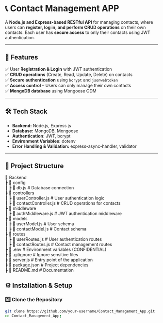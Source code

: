 # 📞 Contact Management APP

A **Node.js and Express-based RESTful API** for managing contacts, where users can **register, log in, and perform CRUD operations** on their own contacts. Each user has **secure access** to only their contacts using JWT authentication.

---

## 🚀 Features  
✅ User **Registration & Login** with JWT authentication  
✅ **CRUD operations** (Create, Read, Update, Delete) on contacts  
✅ **Secure authentication** using `bcrypt` and `jsonwebtoken`  
✅ **Access control** – Users can only manage their own contacts  
✅ **MongoDB database** using Mongoose ODM  

---

## 🛠️ Tech Stack  

- **Backend:** Node.js, Express.js  
- **Database:** MongoDB, Mongoose  
- **Authentication:** JWT, bcrypt  
- **Environment Variables:** dotenv  
- **Error Handling & Validation:** express-async-handler, validator  

---

## 📂 Project Structure  

📁 Backend <br/>
┣ 📂 config <br/>
┃ ┣ 📄 db.js # Database connection <br/>
┣ 📂 controllers <br/>
┃ ┣ 📄 userController.js # User authentication logic <br/>
┃ ┣ 📄 contactController.js # CRUD operations for contacts <br/>
┣ 📂 middleware <br/>
┃ ┣ 📄 authMiddleware.js # JWT authentication middleware <br/>
┣ 📂 models<br/>
┃ ┣ 📄 userModel.js # User schema <br/>
┃ ┣ 📄 contactModel.js # Contact schema <br/>
┣ 📂 routes <br/>
┃ ┣ 📄 userRoutes.js # User authentication routes <br/>
┃ ┣ 📄 contactRoutes.js # Contact management routes <br/>
┣ 📄 .env # Environment variables (CONFIDENTIAL) <br/>
┣ 📄 .gitignore # Ignore sensitive files <br/>
┣ 📄 server.js # Entry point of the application <br/>
┣ 📄 package.json # Project dependencies <br/>
┣ 📄 README.md # Documentation <br/>



## ⚙️ Installation & Setup  

### **1️⃣ Clone the Repository**
```bash
git clone https://github.com/your-username/Contact_Management_App.git
cd Contact_Management_App;
